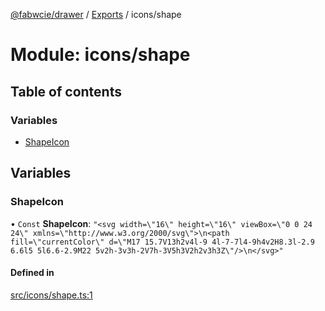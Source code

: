 [@fabwcie/drawer](../README.md) / [Exports](../modules.md) / icons/shape

# Module: icons/shape

## Table of contents

### Variables

- [ShapeIcon](icons_shape.md#shapeicon)

## Variables

### ShapeIcon

• `Const` **ShapeIcon**: ``"<svg width=\"16\" height=\"16\" viewBox=\"0 0 24 24\" xmlns=\"http://www.w3.org/2000/svg\">\n<path fill=\"currentColor\" d=\"M17 15.7V13h2v4l-9 4l-7-7l4-9h4v2H8.3l-2.9 6.6l5 5l6.6-2.9M22 5v2h-3v3h-2V7h-3V5h3V2h2v3h3Z\"/>\n</svg>"``

#### Defined in

[src/icons/shape.ts:1](https://github.com/fabwcie/drawer/blob/master/src/icons/shape.ts#L1)
